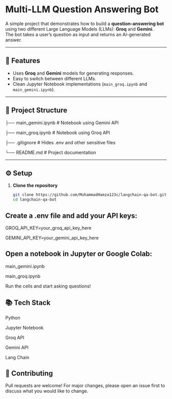 
# **Multi-LLM Question Answering Bot**

A simple project that demonstrates how to build a **question-answering bot** using two different Large Language Models (LLMs): **Groq** and **Gemini**.  
The bot takes a user’s question as input and returns an AI-generated answer.

---

## 🚀 **Features**
- Uses **Groq** and **Gemini** models for generating responses.
- Easy to switch between different LLMs.
- Clean Jupyter Notebook implementations (`main_groq.ipynb` and `main_gemini.ipynb`).

---

## 📂 **Project Structure**

├── main_gemini.ipynb # Notebook using Gemini API

├── main_groq.ipynb # Notebook using Groq API

├── .gitignore # Hides .env and other sensitive files

└── README.md # Project documentation


---

## ⚙️ **Setup**
1. **Clone the repository**
   ```bash
   git clone https://github.com/MuhammadHamza123c/langchain-qa-bot.git
   cd langchain-qa-bot


## **Create a .env file and add your API keys**:

GROQ_API_KEY=your_groq_api_key_here

GEMINI_API_KEY=your_gemini_api_key_here


## **Open a notebook in Jupyter or Google Colab**:

main_gemini.ipynb

main_groq.ipynb

 Run the cells and start asking questions!


## 📚 **Tech Stack**

Python

Jupyter Notebook

Groq API

Gemini API

Lang Chain

## 🤝 **Contributing**

Pull requests are welcome! For major changes, please open an issue first to discuss what you would like to change.
